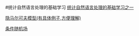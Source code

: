#统计自然语言处理的基础学习
[统计自然语言处理的基础学习之一 ](http://blog.csdn.net/viewcode/article/details/10542007)

[隐马尔可夫模型(有具体例子,方便理解)](http://wenku.baidu.com/view/3cf29130f111f18583d05a57.html?from=search)

[条件随机场](http://wenku.baidu.com/link?url=7LBbXiKPWAPnqYexmBOhz4iCUSny6Ayg3M53Ls0IiVKdqLq-9YPNAiW3WKJ5UgihjWKmm4yTpahIIeu75BB_mM_Q1QicaLIGrOiwHUO8ktu)
